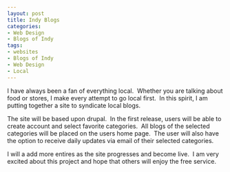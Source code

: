 ```yaml
---
layout: post
title: Indy Blogs
categories:
- Web Design
- Blogs of Indy
tags:
- websites
- Blogs of Indy
- Web Design
- Local
---
```

I have always been a fan of everything local.&nbsp; Whether you are talking about food or stores, I make every attempt to go local first.&nbsp; In this spirit, I am putting together a site to syndicate local blogs.

The site will be based upon drupal.&nbsp; In the first release, users will be able to create account and select favorite categories.&nbsp; All blogs of the selected categories will be placed on the users home page.&nbsp; The user will also have the option to receive daily updates via email of their selected categories.

I will a add more entires as the site progresses and become live.&nbsp; I am very excited about this project and hope that others will enjoy the free service.
